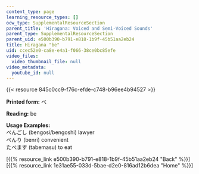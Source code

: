 ```yaml
---
content_type: page
learning_resource_types: []
ocw_type: SupplementalResourceSection
parent_title: 'Hiragana: Voiced and Semi-Voiced Sounds'
parent_type: SupplementalResourceSection
parent_uid: e500b390-b791-e818-1b9f-45b51aa2eb24
title: Hiragana "be"
uid: ccec52e0-ca8e-e4a1-f066-38ce0bc85efe
video_files:
  video_thumbnail_file: null
video_metadata:
  youtube_id: null
---
```


{{< resource 845c0cc9-f76c-efde-c748-b96ee4b94527 >}}

**Printed form:** べ

**Reading:** be

**Usage Examples:**  
べんごし (bengosi/bengoshi) lawyer  
べんり (benri) convenient  
たべます (tabemasu) to eat

  
\[{{% resource_link e500b390-b791-e818-1b9f-45b51aa2eb24 "Back" %}}\]  
\[{{% resource_link 1e31ae55-033d-5bae-d2e0-816ad12b6dea "Home" %}}\]